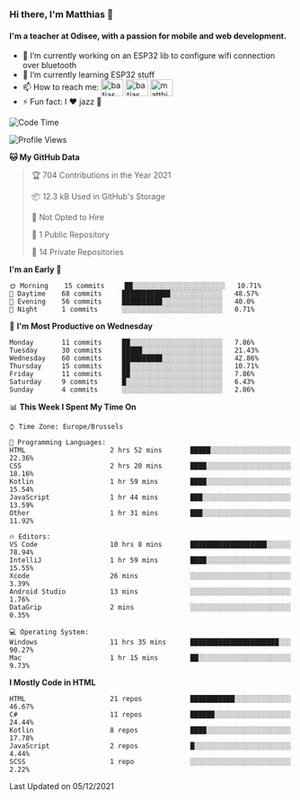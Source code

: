 ### Hi there, I'm Matthias 👋

#### I'm a teacher at Odisee, with a passion for mobile and web development.

- 🔭 I’m currently working on an ESP32 lib to configure wifi connection over bluetooth
- 🌱 I’m currently learning ESP32 stuff
- 📫 How to reach me: <a href="https://dev.to/batjas" target="_blank"><img align="center" src="https://raw.githubusercontent.com/rahuldkjain/github-profile-readme-generator/master/src/images/icons/Social/devto.svg" alt="batjas" height="30" width="40" /></a>
<a href="https://twitter.com/batjas" target="_blank"><img align="center" src="https://raw.githubusercontent.com/rahuldkjain/github-profile-readme-generator/master/src/images/icons/Social/twitter.svg" alt="batjas" height="30" width="40" /></a>
<a href="https://linkedin.com/in/matthiasdruwé" target="_blank"><img align="center" src="https://raw.githubusercontent.com/rahuldkjain/github-profile-readme-generator/master/src/images/icons/Social/linked-in-alt.svg" alt="matthiasdruwé" height="30" width="40" /></a>
- ⚡ Fun fact: I ❤ jazz 🎷


<!--START_SECTION:waka-->
![Code Time](http://img.shields.io/badge/Code%20Time-12%20hrs%2050%20mins-blue)

![Profile Views](http://img.shields.io/badge/Profile%20Views-304-blue)

**🐱 My GitHub Data** 

> 🏆 704 Contributions in the Year 2021
 > 
> 📦 12.3 kB Used in GitHub's Storage 
 > 
> 🚫 Not Opted to Hire
 > 
> 📜 1 Public Repository 
 > 
> 🔑 14 Private Repositories  
 > 
**I'm an Early 🐤** 

```text
🌞 Morning    15 commits     ██░░░░░░░░░░░░░░░░░░░░░░░   10.71% 
🌆 Daytime    68 commits     ████████████░░░░░░░░░░░░░   48.57% 
🌃 Evening    56 commits     ██████████░░░░░░░░░░░░░░░   40.0% 
🌙 Night      1 commits      ░░░░░░░░░░░░░░░░░░░░░░░░░   0.71%

```
📅 **I'm Most Productive on Wednesday** 

```text
Monday       11 commits     ██░░░░░░░░░░░░░░░░░░░░░░░   7.86% 
Tuesday      30 commits     █████░░░░░░░░░░░░░░░░░░░░   21.43% 
Wednesday    60 commits     ██████████░░░░░░░░░░░░░░░   42.86% 
Thursday     15 commits     ██░░░░░░░░░░░░░░░░░░░░░░░   10.71% 
Friday       11 commits     ██░░░░░░░░░░░░░░░░░░░░░░░   7.86% 
Saturday     9 commits      █░░░░░░░░░░░░░░░░░░░░░░░░   6.43% 
Sunday       4 commits      ░░░░░░░░░░░░░░░░░░░░░░░░░   2.86%

```


📊 **This Week I Spent My Time On** 

```text
⌚︎ Time Zone: Europe/Brussels

💬 Programming Languages: 
HTML                     2 hrs 52 mins       █████░░░░░░░░░░░░░░░░░░░░   22.36% 
CSS                      2 hrs 20 mins       ████░░░░░░░░░░░░░░░░░░░░░   18.16% 
Kotlin                   1 hr 59 mins        ████░░░░░░░░░░░░░░░░░░░░░   15.54% 
JavaScript               1 hr 44 mins        ███░░░░░░░░░░░░░░░░░░░░░░   13.59% 
Other                    1 hr 31 mins        ███░░░░░░░░░░░░░░░░░░░░░░   11.92%

🔥 Editors: 
VS Code                  10 hrs 8 mins       ███████████████████░░░░░░   78.94% 
IntelliJ                 1 hr 59 mins        ████░░░░░░░░░░░░░░░░░░░░░   15.55% 
Xcode                    26 mins             ░░░░░░░░░░░░░░░░░░░░░░░░░   3.39% 
Android Studio           13 mins             ░░░░░░░░░░░░░░░░░░░░░░░░░   1.76% 
DataGrip                 2 mins              ░░░░░░░░░░░░░░░░░░░░░░░░░   0.35%

💻 Operating System: 
Windows                  11 hrs 35 mins      ██████████████████████░░░   90.27% 
Mac                      1 hr 15 mins        ██░░░░░░░░░░░░░░░░░░░░░░░   9.73%

```

**I Mostly Code in HTML** 

```text
HTML                     21 repos            ███████████░░░░░░░░░░░░░░   46.67% 
C#                       11 repos            ██████░░░░░░░░░░░░░░░░░░░   24.44% 
Kotlin                   8 repos             ████░░░░░░░░░░░░░░░░░░░░░   17.78% 
JavaScript               2 repos             █░░░░░░░░░░░░░░░░░░░░░░░░   4.44% 
SCSS                     1 repo              ░░░░░░░░░░░░░░░░░░░░░░░░░   2.22%

```



 Last Updated on 05/12/2021
<!--END_SECTION:waka-->
